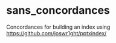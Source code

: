 # sans_concordances
Concordances for building an index using https://github.com/joswr1ght/pptxindex/
